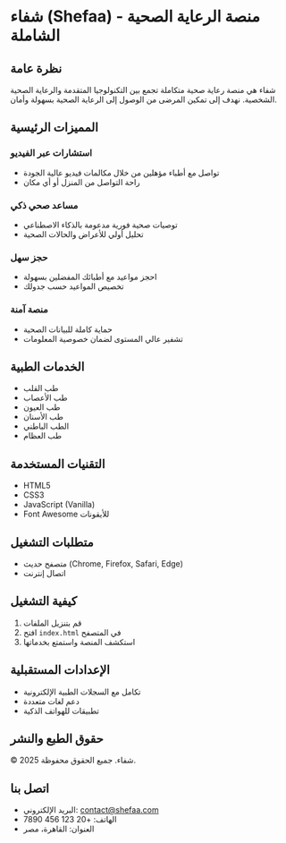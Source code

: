 # شفاء (Shefaa) - منصة الرعاية الصحية الشاملة

## نظرة عامة
شفاء هي منصة رعاية صحية متكاملة تجمع بين التكنولوجيا المتقدمة والرعاية الصحية الشخصية. نهدف إلى تمكين المرضى من الوصول إلى الرعاية الصحية بسهولة وأمان.

## المميزات الرئيسية

### استشارات عبر الفيديو
- تواصل مع أطباء مؤهلين من خلال مكالمات فيديو عالية الجودة
- راحة التواصل من المنزل أو أي مكان

### مساعد صحي ذكي
- توصيات صحية فورية مدعومة بالذكاء الاصطناعي
- تحليل أولي للأعراض والحالات الصحية

### حجز سهل
- احجز مواعيد مع أطبائك المفضلين بسهولة
- تخصيص المواعيد حسب جدولك

### منصة آمنة
- حماية كاملة للبيانات الصحية
- تشفير عالي المستوى لضمان خصوصية المعلومات

## الخدمات الطبية
- طب القلب
- طب الأعصاب
- طب العيون
- طب الأسنان
- الطب الباطني
- طب العظام

## التقنيات المستخدمة
- HTML5
- CSS3
- JavaScript (Vanilla)
- Font Awesome للأيقونات

## متطلبات التشغيل
- متصفح حديث (Chrome, Firefox, Safari, Edge)
- اتصال إنترنت

## كيفية التشغيل
1. قم بتنزيل الملفات
2. افتح `index.html` في المتصفح
3. استكشف المنصة واستمتع بخدماتها

## الإعدادات المستقبلية
- تكامل مع السجلات الطبية الإلكترونية
- دعم لغات متعددة
- تطبيقات للهواتف الذكية

## حقوق الطبع والنشر
© 2025 شفاء. جميع الحقوق محفوظة.

## اتصل بنا
- البريد الإلكتروني: contact@shefaa.com
- الهاتف: +20 123 456 7890
- العنوان: القاهرة، مصر
